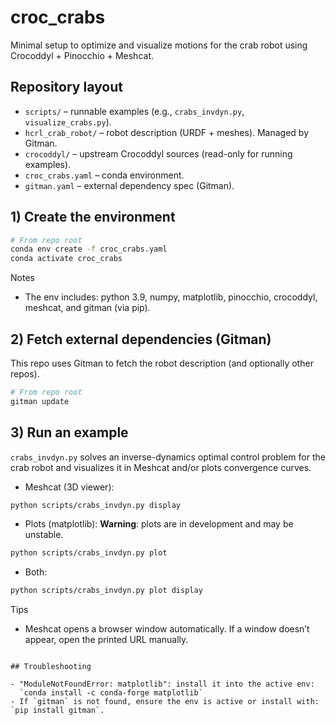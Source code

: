 # croc_crabs

Minimal setup to optimize and visualize motions for the crab robot using Crocoddyl + Pinocchio + Meshcat.

## Repository layout

- `scripts/` – runnable examples (e.g., `crabs_invdyn.py`, `visualize_crabs.py`).
- `hcrl_crab_robot/` – robot description (URDF + meshes). Managed by Gitman.
- `crocoddyl/` – upstream Crocoddyl sources (read-only for running examples).
- `croc_crabs.yaml` – conda environment.
- `gitman.yaml` – external dependency spec (Gitman).

## 1) Create the environment

```bash
# From repo root
conda env create -f croc_crabs.yaml
conda activate croc_crabs
```

Notes
- The env includes: python 3.9, numpy, matplotlib, pinocchio, crocoddyl, meshcat, and gitman (via pip).

## 2) Fetch external dependencies (Gitman)

This repo uses Gitman to fetch the robot description (and optionally other repos).

```bash
# From repo root
gitman update 
```

## 3) Run an example

`crabs_invdyn.py` solves an inverse-dynamics optimal control problem for the crab robot
and visualizes it in Meshcat and/or plots convergence curves.

- Meshcat (3D viewer):
```bash
python scripts/crabs_invdyn.py display
```
- Plots (matplotlib):
**Warning**: plots are in development and may be unstable.
```bash
python scripts/crabs_invdyn.py plot
```
- Both:
```bash
python scripts/crabs_invdyn.py plot display
```

Tips
- Meshcat opens a browser window automatically. If a window doesn’t appear, open the printed URL manually. 

```

## Troubleshooting

- "ModuleNotFoundError: matplotlib": install it into the active env:
  `conda install -c conda-forge matplotlib` 
- If `gitman` is not found, ensure the env is active or install with: `pip install gitman`.
 
 
